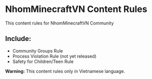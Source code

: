 # NhomMinecraftVN Content Rules
This content rules for NhomMinecraftVN Community

## Include:
* Community Groups Rule
* Process Violation Rule (not yet released)
* Safety for Children/Teen Rule

**Warning:** This content rules only in Vietnamese language.
